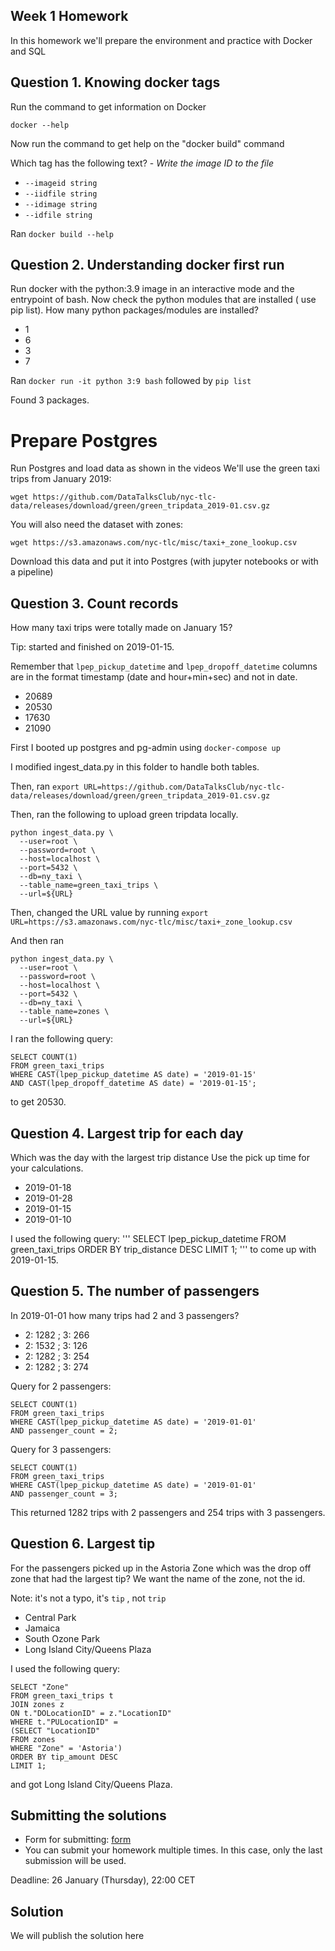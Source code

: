 ## Week 1 Homework

In this homework we'll prepare the environment 
and practice with Docker and SQL


## Question 1. Knowing docker tags

Run the command to get information on Docker 

```docker --help```

Now run the command to get help on the "docker build" command

Which tag has the following text? - *Write the image ID to the file* 

- `--imageid string`
- `--iidfile string`
- `--idimage string`
- `--idfile string`

Ran `docker build --help`

## Question 2. Understanding docker first run 

Run docker with the python:3.9 image in an interactive mode and the entrypoint of bash.
Now check the python modules that are installed ( use pip list). 
How many python packages/modules are installed?

- 1
- 6
- 3
- 7

Ran `docker run -it python 3:9 bash`
followed by `pip list`

Found 3 packages.

# Prepare Postgres

Run Postgres and load data as shown in the videos
We'll use the green taxi trips from January 2019:

```wget https://github.com/DataTalksClub/nyc-tlc-data/releases/download/green/green_tripdata_2019-01.csv.gz```

You will also need the dataset with zones:

```wget https://s3.amazonaws.com/nyc-tlc/misc/taxi+_zone_lookup.csv```

Download this data and put it into Postgres (with jupyter notebooks or with a pipeline)



## Question 3. Count records 

How many taxi trips were totally made on January 15?

Tip: started and finished on 2019-01-15. 

Remember that `lpep_pickup_datetime` and `lpep_dropoff_datetime` columns are in the format timestamp (date and hour+min+sec) and not in date.

- 20689
- 20530
- 17630
- 21090

First I booted up postgres and pg-admin using `docker-compose up`


I modified ingest_data.py in this folder to handle both tables.

Then, ran `export URL=https://github.com/DataTalksClub/nyc-tlc-data/releases/download/green/green_tripdata_2019-01.csv.gz`

Then, ran the following to upload green tripdata locally.
```
python ingest_data.py \
  --user=root \
  --password=root \
  --host=localhost \
  --port=5432 \
  --db=ny_taxi \
  --table_name=green_taxi_trips \
  --url=${URL}
```

Then, changed the URL value by running `export URL=https://s3.amazonaws.com/nyc-tlc/misc/taxi+_zone_lookup.csv`

And then ran
```
python ingest_data.py \
  --user=root \
  --password=root \
  --host=localhost \
  --port=5432 \
  --db=ny_taxi \
  --table_name=zones \
  --url=${URL}
```

I ran the following query:
```
SELECT COUNT(1)
FROM green_taxi_trips
WHERE CAST(lpep_pickup_datetime AS date) = '2019-01-15'
AND CAST(lpep_dropoff_datetime AS date) = '2019-01-15';
```
to get 20530.

## Question 4. Largest trip for each day

Which was the day with the largest trip distance
Use the pick up time for your calculations.

- 2019-01-18
- 2019-01-28
- 2019-01-15
- 2019-01-10


I used the following query:
'''
SELECT 
	lpep_pickup_datetime
FROM green_taxi_trips
ORDER BY trip_distance DESC
LIMIT 1;
'''
to come up with 2019-01-15.



## Question 5. The number of passengers

In 2019-01-01 how many trips had 2 and 3 passengers?
 
- 2: 1282 ; 3: 266
- 2: 1532 ; 3: 126
- 2: 1282 ; 3: 254
- 2: 1282 ; 3: 274


Query for 2 passengers:
```
SELECT COUNT(1)
FROM green_taxi_trips
WHERE CAST(lpep_pickup_datetime AS date) = '2019-01-01'
AND passenger_count = 2;
```

Query for 3 passengers:
```
SELECT COUNT(1)
FROM green_taxi_trips
WHERE CAST(lpep_pickup_datetime AS date) = '2019-01-01'
AND passenger_count = 3;
```

This returned 1282 trips with 2 passengers and 254 trips with 3 passengers.

## Question 6. Largest tip

For the passengers picked up in the Astoria Zone which was the drop off zone that had the largest tip?
We want the name of the zone, not the id.

Note: it's not a typo, it's `tip` , not `trip`

- Central Park
- Jamaica
- South Ozone Park
- Long Island City/Queens Plaza

I used the following query:
```
SELECT "Zone"
FROM green_taxi_trips t
JOIN zones z
ON t."DOLocationID" = z."LocationID"
WHERE t."PULocationID" = 
(SELECT "LocationID"
FROM zones
WHERE "Zone" = 'Astoria')
ORDER BY tip_amount DESC
LIMIT 1;
```
and got Long Island City/Queens Plaza.

## Submitting the solutions

* Form for submitting: [form](https://forms.gle/EjphSkR1b3nsdojv7)
* You can submit your homework multiple times. In this case, only the last submission will be used. 

Deadline: 26 January (Thursday), 22:00 CET


## Solution

We will publish the solution here